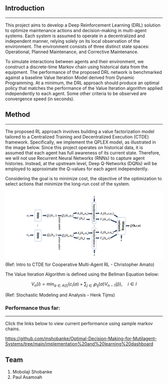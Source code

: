 ## Introduction
---
This project aims to develop a Deep Reinforcement Learning (DRL) solution to optimize maintenance actions and decision-making in multi-agent systems. Each system is assumed to operate in a decentralized and independent manner, relying solely on its local observation of the environment. The environment consists of three distinct state spaces: Operational, Planned Maintenance, and Corrective Maintenance.

To simulate interactions between agents and their environment, we construct a discrete-time Markov chain using historical data from the equipment. The performance of the proposed DRL network is benchmarked against a baseline Value Iteration Model derived from Dynamic Programming. At a minimum, the DRL approach should produce an optimal policy that matches the performance of the Value Iteration algorithm applied independently to each agent. Some other criteria to be observed are convergence speed (in seconds).

## Method
---
The proposed RL approach involves building a value factorization model tailored to a Centralized Training and Decentralized Execution (CTDE) framework. Specifically, we implement the QPLEX model, as illustrated in the image below. Since this project operates on historical data, it is assumed that each agent has full awareness of its current state. Therefore, we will not use Recurrent Neural Networks (RNNs) to capture agent histories. Instead, at the upstream level, Deep Q-Networks (DQNs) will be employed to approximate the Q-values for each agent independently.

Considering the goal is to minimize cost, the objective of the optimization to select actions that minimize the long-run cost of the system.

![QPLEX Network](images/QPLEX.png)
(Ref: Intro to CTDE for Cooperative Multi-Agent RL - Christopher Amato)


The Value Iteration Algorithm is defined using the Bellman Equation below:

$$
V_n(i) = \min_{a \in A(i)} \left( c_i(a) + \sum_{j \in I} p_{ij}(a)V_{n-1}(j) \right), \quad i \in I
$$

(Ref: Stochastic Modeling and Analysis - Henk Tijms)

### Performance thus far:
---
Click the links below to view current performance using sample markov chains.

https://github.com/mshobanke/Optimal-Decision-Making-for-Mutilagent-Systems/tree/main/implementation%20and%20learning%20dashboard

## Team
1. Mobolaji Shobanke
2. Paul Asamoah
